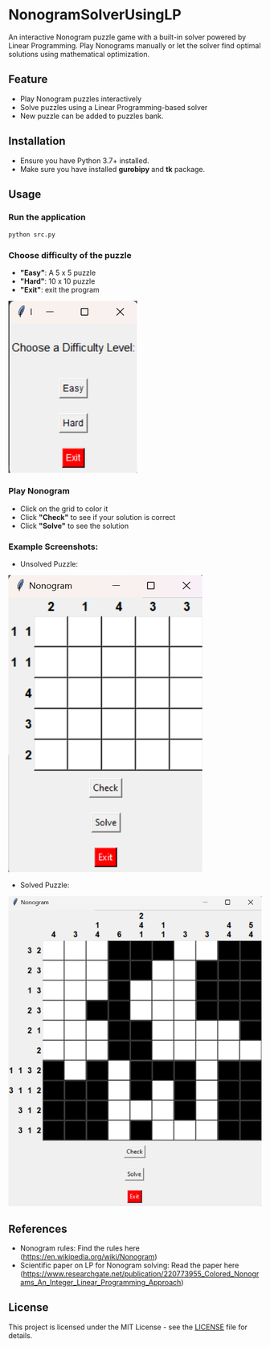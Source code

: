 # NonogramSolverUsingLP
An interactive Nonogram puzzle game with a built-in solver powered by Linear Programming. Play Nonograms manually or let the solver find optimal solutions using mathematical optimization.

## Feature
- Play Nonogram puzzles interactively
- Solve puzzles using a Linear Programming-based solver
- New puzzle can be added to puzzles bank.

## Installation
- Ensure you have Python 3.7+ installed. 
- Make sure you have installed **gurobipy** and **tk** package.

## Usage

### Run the application

```sh
python src.py
```

### Choose difficulty of the puzzle
- **"Easy"**: A 5 x 5 puzzle
- **"Hard"**: 10 x 10 puzzle
- **"Exit"**: exit the program

![Interface](https://github.com/minhtran0901/NonogramSolverUsingLP/blob/main/Interface.png)

### Play Nonogram
- Click on the grid to color it
- Click **"Check"** to see if your solution is correct
- Click **"Solve"** to see the solution
### Example Screenshots:
- Unsolved Puzzle:
  
![unsolved problem](https://github.com/minhtran0901/NonogramSolverUsingLP/blob/main/unsolved%20easy%20puzzle.png)

- Solved Puzzle:

![solved problem](https://github.com/minhtran0901/NonogramSolverUsingLP/blob/main/solved%20hard%20puzzle.png)

## References
- Nonogram rules: Find the rules here (https://en.wikipedia.org/wiki/Nonogram)
- Scientific paper on LP for Nonogram solving: Read the paper here (https://www.researchgate.net/publication/220773955_Colored_Nonograms_An_Integer_Linear_Programming_Approach)

## License

This project is licensed under the MIT License - see the [LICENSE](LICENSE) file for details.
